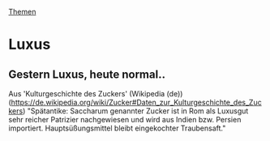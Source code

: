 [Themen](../themen.html)   

# Luxus

## Gestern Luxus, heute normal..

Aus 'Kulturgeschichte des Zuckers' (Wikipedia (de)) (https://de.wikipedia.org/wiki/Zucker#Daten_zur_Kulturgeschichte_des_Zuckers)
"Spätantike: Saccharum genannter Zucker ist in Rom als Luxusgut sehr reicher Patrizier nachgewiesen und wird aus Indien bzw. Persien importiert. Hauptsüßungsmittel bleibt eingekochter Traubensaft."

